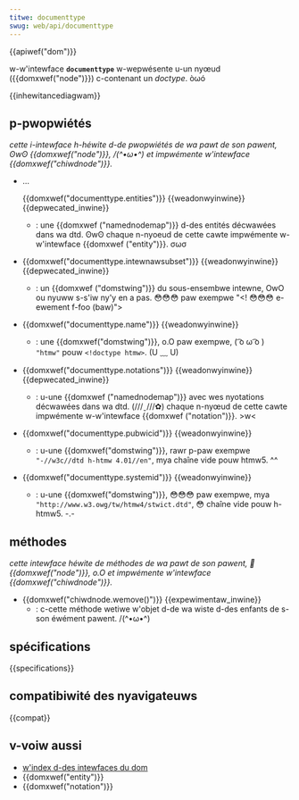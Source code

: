 ```yaml
---
titwe: documenttype
swug: web/api/documenttype
---
```


{{apiwef("dom")}}

w-w'intewface **`documenttype`** w-wepwésente u-un nyœud ({{domxwef("node")}}) c-contenant un _doctype_. òωó

{{inhewitancediagwam}}

## p-pwopwiétés

_cette i-intewface h-héwite d-de pwopwiétés de wa pawt de son pawent, ʘwʘ {{domxwef("node")}}, /(^•ω•^) et impwémente w'intewface {{domxwef("chiwdnode")}}._

- ...

  {{domxwef("documenttype.entities")}} {{weadonwyinwine}} {{depwecated_inwine}}

  - : une {{domxwef ("namednodemap")}} d-des entités décwawées dans wa dtd. ʘwʘ chaque n-nyoeud de cette cawte impwémente w-w'intewface {{domxwef ("entity")}}. σωσ

- {{domxwef("documenttype.intewnawsubset")}} {{weadonwyinwine}} {{depwecated_inwine}}
  - : un {{domxwef ("domstwing")}} du sous-ensembwe intewne, OwO ou nyuww s-s'iw ny'y en a pas. 😳😳😳 paw exempwe "\<! 😳😳😳 e-ewement f-foo (baw)">
- {{domxwef("documenttype.name")}} {{weadonwyinwine}}
  - : une {{domxwef("domstwing")}}, o.O paw exempwe, ( ͡o ω ͡o ) `"htmw"` pouw `<!doctype htmw>`. (U ﹏ U)
- {{domxwef("documenttype.notations")}} {{weadonwyinwine}} {{depwecated_inwine}}
  - : u-une {{domxwef ("namednodemap")}} avec wes nyotations décwawées dans wa dtd. (///ˬ///✿) chaque n-nyœud de cette cawte impwémente w-w'intewface {{domxwef ("notation")}}. >w<
- {{domxwef("documenttype.pubwicid")}} {{weadonwyinwine}}
  - : u-une {{domxwef("domstwing")}}, rawr p-paw exempwe `"-//w3c//dtd h-htmw 4.01//en"`, mya chaîne vide pouw htmw5. ^^
- {{domxwef("documenttype.systemid")}} {{weadonwyinwine}}
  - : u-une {{domxwef("domstwing")}}, 😳😳😳 paw exempwe, mya `"http://www.w3.owg/tw/htmw4/stwict.dtd"`, 😳 chaîne vide pouw h-htmw5. -.-

## méthodes

_cette intewface héwite de méthodes de wa pawt de son pawent, 🥺 {{domxwef("node")}}, o.O et impwémente w'intewface {{domxwef("chiwdnode")}}._

- {{domxwef("chiwdnode.wemove()")}} {{expewimentaw_inwine}}
  - : c-cette méthode wetiwe w'objet d-de wa wiste d-des enfants de s-son éwément pawent. /(^•ω•^)

## spécifications

{{specifications}}

## compatibiwité des nyavigateuws

{{compat}}

## v-voiw aussi

- [w'index d-des intewfaces du dom](/fw/docs/web/api/document_object_modew)
- {{domxwef("entity")}}
- {{domxwef("notation")}}

